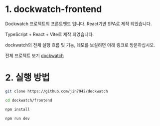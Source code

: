 # 1. dockwatch-frontend

Dockwatch 프로젝트의 프론트엔드 입니다. React기반 SPA로 제작 되었습니다.

TypeScript + React + Vite로 제작 되었습니다.

dockwatch의 전체 실행 흐름 및 기능, 데모를 보실려면 아래 링크로 방문하십시오.

전체 프로젝트 보기 [dockwatch](https://github.com/jin7942/dockwatch)

# 2. 실행 방법

```bash
git clone https://github.com/jin7942/dockwatch
```

```bash
cd dockwatch/frontend
```

```bash
npm install
```

```bash
npm run dev
```

